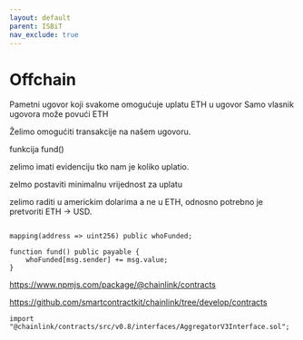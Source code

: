 ```yaml
---
layout: default
parent: ISBiT
nav_exclude: true
---
```


# Offchain

Pametni ugovor koji svakome omogućuje uplatu ETH u ugovor
Samo vlasnik ugovora može povući ETH

Želimo omogućiti transakcije na našem ugovoru.

funkcija fund()

zelimo imati evidenciju tko nam je koliko uplatio.

zelmo postaviti minimalnu vrijednost za uplatu

zelimo raditi u americkim dolarima a ne u ETH, odnosno potrebno je pretvoriti ETH -> USD.

```solidity

mapping(address => uint256) public whoFunded;

function fund() public payable {
    whoFunded[msg.sender] += msg.value;
}
```


https://www.npmjs.com/package/@chainlink/contracts

https://github.com/smartcontractkit/chainlink/tree/develop/contracts

```solicity
import "@chainlink/contracts/src/v0.8/interfaces/AggregatorV3Interface.sol";
```
